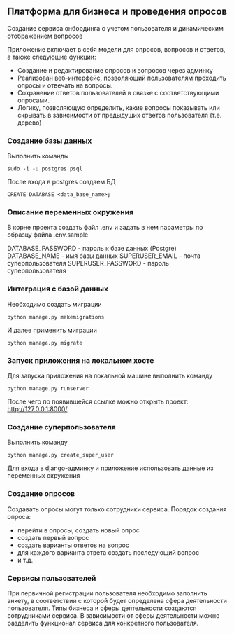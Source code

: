 ## Платформа для бизнеса и проведения опросов

Создание сервиса онбординга с учетом пользователя и 
динамическим отображением вопросов

Приложение включает в себя модели для опросов, вопросов и ответов, 
а также следующие функции:

- Создание и редактирование опросов и вопросов через админку
- Реализован веб-интерфейс, позволяющий пользователям проходить опросы 
и отвечать на вопросы.
- Сохранение ответов пользователей в связке с соответствующими опросами.
- Логику, позволяющую определить, какие вопросы показывать 
или скрывать в зависимости от предыдущих ответов пользователя (т.е. дерево)


### Создание базы данных

Выполнить команды
```commandline
sudo -i -u postgres psql
```
После входа в postgres создаем БД
```commandline
CREATE DATABASE <data_base_name>;
```

### Описание переменных окружения
В корне проекта создать файл .env и задать в нем параметры
по образцу файла .env.sample

DATABASE_PASSWORD - пароль к базе данных (Postgre)
DATABASE_NAME - имя базы данных
SUPERUSER_EMAIL - почта суперпользователя
SUPERUSER_PASSWORD - пароль суперпользователя

### Интеграция с базой данных

Необходимо создать миграции
```commandline
python manage.py makemigrations
```

И далее применить миграции
```commandline
python manage.py migrate
```

### Запуск приложения на локальном хосте

Для запуска приложения на локальной машине выполнить команду
```commandline
python manage.py runserver
```
После чего по появившейся ссылке можно открыть проект:
http://127.0.0.1:8000/

### Создание суперпользователя

Выполнить команду
```commandline
python manage.py create_super_user
```

Для входа в django-админку и приложение использовать данные из переменных окружения

### Создание опросов

Создавать опросы могут только сотрудники сервиса.
Порядок создания опроса:
- перейти в опросы, создать новый опрос
- создать первый вопрос
- создать варианты ответов на вопрос
- для каждого варианта ответа создать последующий вопрос
- и т.д.

### Сервисы пользователей

При первичной регистрации пользователя необходимо заполнить анкету,
в соответствии с которой будет определена сфера деятельности пользователя.
Типы бизнеса и сферы деятельности создаются сотрудниками сервиса.
В зависимости от сферы деятельности можно разделить функционал сервиса для
конкретного пользователя.

